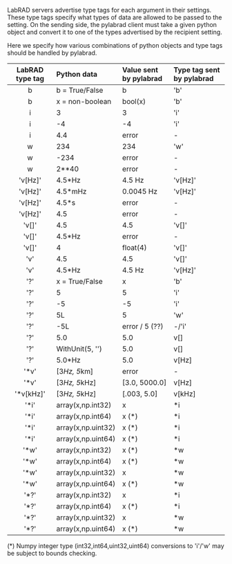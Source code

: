 LabRAD servers advertise type tags for each argument in their settings. These type tags specify what types of data are allowed to be passed to the setting. On the sending side, the pylabrad client must take a given python object and convert it to one of the types advertised by the recipient setting.

Here we specify how various combinations of python objects and type tags should be handled by pylabrad.

| LabRAD type tag | Python data      | Value sent by pylabrad | Type tag sent by pylabrad |
| :--------------:|:-----------------|:-----------------------|:--------------------------|
| b               | b = True/False   | b                      | 'b' |
| b               | x = non-boolean  | bool(x)                | 'b' |
| i               | 3                | 3                      | 'i' |
| i               | -4               | -4                     | 'i' |
| i               | 4.4              | error                  | - |
| w               | 234              | 234                    | 'w' |
| w               | -234             | error                  | - |
| w               | 2**40            | error                  | - |
| 'v[Hz]'         | 4.5*Hz           | 4.5 Hz                 | 'v[Hz]' |
| 'v[Hz]'         | 4.5*mHz          | 0.0045 Hz              | 'v[Hz]' |
| 'v[Hz]'         | 4.5*s            | error                  | - |
| 'v[Hz]'         | 4.5              | error                  | - |
| 'v[]'           | 4.5              | 4.5                    | 'v[]' |
| 'v[]'           | 4.5*Hz           | error                  | - |
| 'v[]'           | 4                | float(4)               | 'v[]' |
| 'v'             | 4.5              | 4.5                    | 'v[]' |
| 'v'             | 4.5*Hz           | 4.5 Hz                 | 'v[Hz]' |
| '?'             | x = True/False   | x                      | 'b' |
| '?'             | 5                | 5                      | 'i' |
| '?'             | -5               | -5                     | 'i' |
| '?'             | 5L               | 5                      | 'w' |
| '?'             | -5L              | error / 5 (??)         | -/'i'   |
| '?'             | 5.0              | 5.0                    | v[] |
| '?'             | WithUnit(5, '')  | 5.0                    | v[] |
| '?'             | 5.0*Hz           | 5.0                    | v[Hz] |
| '*v'            | [3*Hz, 5*km]     | error                  | - |
| '*v'            | [3*Hz, 5*kHz]    | [3.0, 5000.0]          | v[Hz] |
| '*v[kHz]'       |  [3*Hz, 5*kHz]     | [.003, 5.0]       | v[kHz] |
| '*i'            | array(x,np.int32)  | x                 | *i |
| '*i'            | array(x,np.int64)  | x (*)             | *i |
| '*i'            | array(x,np.uint32) | x (*)             | *i |
| '*i'            | array(x,np.uint64) | x (*)             | *i |
| '*w'            | array(x,np.int32)  | x (*)             | *w |
| '*w'            | array(x,np.int64)  | x (*)             | *w |
| '*w'            | array(x,np.uint32) | x                 | *w |
| '*w'            | array(x,np.uint64) | x (*)             | *w |
| '*?'            | array(x,np.int32)  | x                 | *i |
| '*?'            | array(x,np.int64)  | x (*)             | *i |
| '*?'            | array(x,np.uint32) | x                 | *w |
| '*?'            | array(x,np.uint64) | x (*)             | *w |

(*) Numpy integer type (int32,int64,uint32,uint64) conversions to 'i'/'w' may be subject to bounds checking.